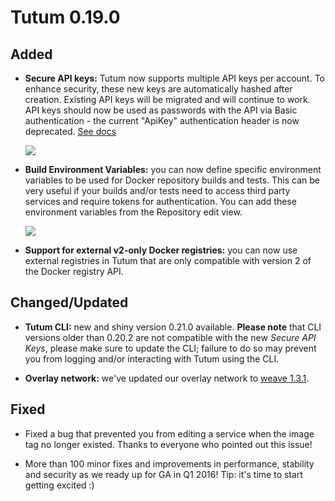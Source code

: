 # Tutum 0.19.0

## Added

- **Secure API keys:** Tutum now supports multiple API keys per account. To enhance security, these new keys are automatically hashed after creation. Existing API keys will be migrated and will continue to work. API keys should now be used as passwords with the API via Basic authentication - the current "ApiKey" authentication header is now deprecated. [See docs](https://docs.tutum.co/v2/api/#authentication)

  ![](http://s.tutum.co.s3.amazonaws.com/changelog/0.19.0/secure-keys.png)

- **Build Environment Variables:** you can now define specific environment variables to be used for Docker repository builds and tests. This can be very useful if your builds and/or tests need to access third party services and require tokens for authentication. You can add these environment variables from the Repository edit view.

  ![](http://s.tutum.co.s3.amazonaws.com/changelog/0.19.0/Build_env_vars.png)

- **Support for external v2-only Docker registries:** you can now use external registries in Tutum that are only compatible with version 2 of the Docker registry API.

## Changed/Updated

- **Tutum CLI:** new and shiny version 0.21.0 available. **Please note** that CLI versions older than 0.20.2 are not compatible with the new *Secure API Keys*, please make sure to update the CLI; failure to do so may prevent you from logging and/or interacting with Tutum using the CLI.

- **Overlay network:** we've updated our overlay network to [weave 1.3.1](https://github.com/weaveworks/weave/blob/master/CHANGELOG.md#release-131).

## Fixed

- Fixed a bug that prevented you from editing a service when the image tag no longer existed. Thanks to everyone who pointed out this issue!

- More than 100 minor fixes and improvements in performance, stability and security as we ready up for GA in Q1 2016! Tip: it's time to start getting excited :)
